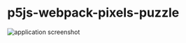 # p5js-webpack-pixels-puzzle

![application screenshot](https://github.com/atorov/p5js-webpack-pixels-puzzle/blob/master/demo.gif)
